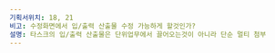 ```yaml
---
기획서위치: 18, 21
비고: 수정화면에서 입/출력 산출물 수정 가능하게 할것인가?
설명: 타스크의 입/출력 산출물은 단위업무에서 끌어오는것이 아니라 단순 멀티 첨부
---
```

